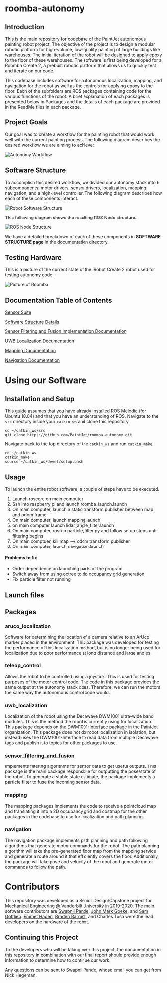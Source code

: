 # roomba-autonomy
## Introduction
This is the main repository for codebase of the PaintJet autonomous painting robot project. The objective of the project is to design a modular robotic platform for high-volume, low-quality painting of large buildings like warehouses. The initial iteration of the robot will be designed to apply epoxy to the floor of these warehouses. The software is first being developed for a Roomba Create 2, a prebuilt robotic platform that allows us to quickly test and iterate on our code.

This codebase includes software for autonomous localization, mapping, and navigation for the robot as well as the controls for applying epoxy to the floor. Each of the subfolders are ROS packages containing code for the various functions of the robot. A brief explanation of each packages is presented below in Packages and the details of each package are provided in the ReadMe files in each package.

## Project Goals

Our goal was to create a workflow for the painting robot that would work well with the current painting process. The following diagram describes the desired workflow we are aiming to achieve:

![Autonomy Workflow](pictures/PaintProcessFlow.png)


## Software Structure
To accomplish this desired workflow, we divided our autonomy stack into 6 subcomponents: motor drivers, sensor drivers, localization, mapping, navigation, and a high-level controller. The following diagram describes how each of these components interact.

![Robot Software Structure](pictures/high_level_org.png)

This following diagram shows the resulting ROS Node structure.

![ROS Node Structure](pictures/ros_node_structure.png)

We have a detailed breakdown of each of these components in **SOFTWARE STRUCTURE page** in the documentation directory.


## Testing Hardware
This is a picture of the current state of the iRobot Create 2 robot used for testing autonomy code.

![Picture of Roomba](pictures/roomba.png)


## Documentation Table of Contents

[Sensor Suite](documentation/sensor_suite.md)

[Software Structure Details](documentation/software_structure_details.md)

[Sensor Filtering and Fusion Implementation Documentation](sensor_filtering_and_fusion/README.md)

[UWB Localization Documentation](uwb_localization/README.md)

[Mapping Documentation](mapping/README.md)

[Navigation Documentation](navigation/README.md)

# Using our Software
## Installation and Setup
This guide assumes that you have already installed ROS Melodic (for Ubuntu 18.04) and that you have an understanding of ROS. Navigate to the `src` directory inside your `catkin_ws` and clone this repository.

```
cd ~/catkin_ws/src
git clone https://github.com/PaintJet/roomba-autonomy.git
```

Navigate back to the top directory of the `catkin_ws` and run `catkin_make`
```
cd ~/catkin_ws
catkin_make
source ~/catkin_ws/devel/setup.bash
```

## Usage
To launch the entire robot software, a couple of steps have to be executed.

1. Launch roscore on main computer
2. Ssh into raspberry pi and launch roomba_launch.launch
3. On main computer, launch a static transform publisher between map and odom frame
4. On main computer, launch mapping.launch
5. on main computer launch lidar_angle_filter.launch
6. On main computer, rosrun particle_filter.py and follow setup steps until filtering begins
7. On main comptuer, kill map --> odom transform publisher
8. On main computer, launch navigation.launch

#### Problems to fix
* Order dependence on launching parts of the program
* Switch away from using octree to do occupancy grid generation
* Fix particle filter not running

## Launch files

## Packages

### aruco_localization
Software for determining the location of a camera relative to an ArUco marker placed in the environment. This package was developed for testing the performance of this localization method, but is no longer being used for localization due to poor performance at long distance and large angles.

### teleop_control
Allows the robot to be controlled using a joystick. This is used for testing purposes of the motor control code. The code in this package provides the same output at the autonomy stack does. Therefore, we can run the motors the same way the autonomous control code would.

### uwb_localization
Localization of the robot using the Decawave DWM1001 ultra-wide band modules. This is the method the robot is currently using for localization. This package depends on the [DWM1001-Interface](https://github.com/PaintJet/DWM1001-Interface) package in the PaintJet organization. This package does not do robot localization in isolation, but instead uses the DWM1001-Interface to read data from multiple Decawave tags and publish it to topics for other packages to use.

### sensor_filtering_and_fusion
Implements filtering algorithms for sensor data to get useful outputs. This package is the main package responsbile for outputting the pose/state of the robot. To generate a stable state estimate, the package implements a particle filter to fuse the incoming sensor data.

### mapping
The mapping packages implements the code to receive a pointcloud map and translating it into a 2D occupancy grid and costmap for the other packages in the codebase to use for localization and path planning.

### navigation
The navigation package implements path planning and path following algorithms that generate motor commands for the robot. The path planning algorithm will take the pre-generated floor map from the mapping service and generate a route around it that efficiently covers the floor. Additionally, the package will take pose and velocity of the robot and generate motor commands to follow the path.

# Contributors
This repository was developed as a Senior Design/Capstone project for Mechanical Engineering @ Vanderbilt University in 2019-2020. The main software contributors are [Swapnil Pande](https://www.github.com/SwapnilPande), [John Mark Goeke](https://www.github.com/jmgoeke), and [Sam Gottlieb](https://www.github.com/gottlism). [Emmet Haden](https://www.github.com/emmethaden), [Braden Barnett](https://www.github.com/bradenbarnett), and Charles Tusa were the lead developers on the hardware of the robot.

## Continuing this Project
To the developers who will be taking over this project, the documentation in this repository in combination with our final report should provide enough information to determine how to continue our work.

Any questions can be sent to Swapnil Pande, whose email you can get from Nick Hegeman.



